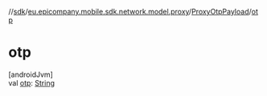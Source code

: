 //[sdk](../../../index.md)/[eu.epicompany.mobile.sdk.network.model.proxy](../index.md)/[ProxyOtpPayload](index.md)/[otp](otp.md)

# otp

[androidJvm]\
val [otp](otp.md): [String](https://kotlinlang.org/api/latest/jvm/stdlib/kotlin/-string/index.html)
